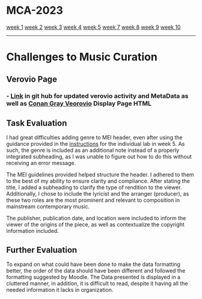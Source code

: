
# MCA-2023

[week 1](week1.md)
[week 2](week2.md)
[week 3](week3.md)
[week 4](week4.md)
[week 5](week5.md)
[week 7](week7.md)
[week 8](week8.md)
[week 9](week9.md)
[week 10](week10.md)

--------------------------------------------------------------------

# Challenges to Music Curation
## Verovio Page
### - [Link](metaRAWN.html) in git hub for updated verovio activity and MetaData as well as [Conan Gray Veorovio](https://vicaselega.github.io/MCA-2023/metaRAWN.html) Display Page HTML
## Task Evaluation
I had great difficulties adding genre to MEI header, even after using the guidance provided in the [instructions](https://moodle.gla.ac.uk/mod/page/view.php?id=3851762) for the individual lab in week 5. As such, the genre is included as an additional note instead of a properly integrated subheading, as I was unable to figure out how to do this without receiving an error message.

The MEI guidelines provided helped structure the header. I adhered to them to the best of my ability to ensure clarity and compliance. After stating the title, I added a subheading to clarify the type of rendition to the viewer. Additionally, I chose to include the lyricist and the arranger (producer), as these two roles are the most prominent and relevant to composition in mainstream contemporary music.

The publisher, publication date, and location were included to inform the viewer of the origins of the piece, as well as contextualize the copyright information included.
## Further Evaluation
To expand on what could have been done to make the data formatting better, the order of the data should have been different and followed the formatting suggested by Moodle. The Data presented is displayed in a cluttered manner, in addition, it is difficult to read, despite it having all the needed information it lacks in organization. 
